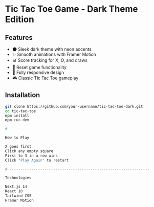 # Tic Tac Toe Game - Dark Theme Edition

## Features

- 🌑 Sleek dark theme with neon accents
- ✨ Smooth animations with Framer Motion
- 📊 Score tracking for X, O, and draws
- 🔄 Reset game functionality
- 📱 Fully responsive design
- 🎮 Classic Tic Tac Toe gameplay

## Installation

```bash
git clone https://github.com/your-username/tic-tac-toe-dark.git
cd tic-tac-toe
npm install
npm run dev

# ----------------------------------------------------------------

How to Play

X goes first
Click any empty square
First to 3 in a row wins
Click "Play Again" to restart

# ----------------------------------------------------------------

Technologies

Next.js 14
React 18
Tailwind CSS
Framer Motion